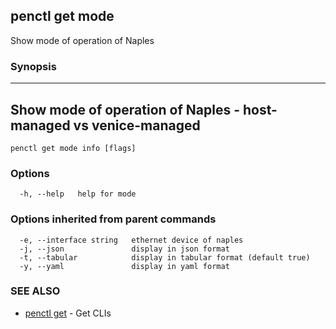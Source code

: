 ## penctl get mode

Show mode of operation of Naples

### Synopsis



-------------------------------------------------------------------
 Show mode of operation of Naples - host-managed vs venice-managed 
-------------------------------------------------------------------


```
penctl get mode info [flags]
```

### Options

```
  -h, --help   help for mode
```

### Options inherited from parent commands

```
  -e, --interface string   ethernet device of naples
  -j, --json               display in json format
  -t, --tabular            display in tabular format (default true)
  -y, --yaml               display in yaml format
```

### SEE ALSO
* [penctl get](penctl_get.md)	 - Get CLIs

